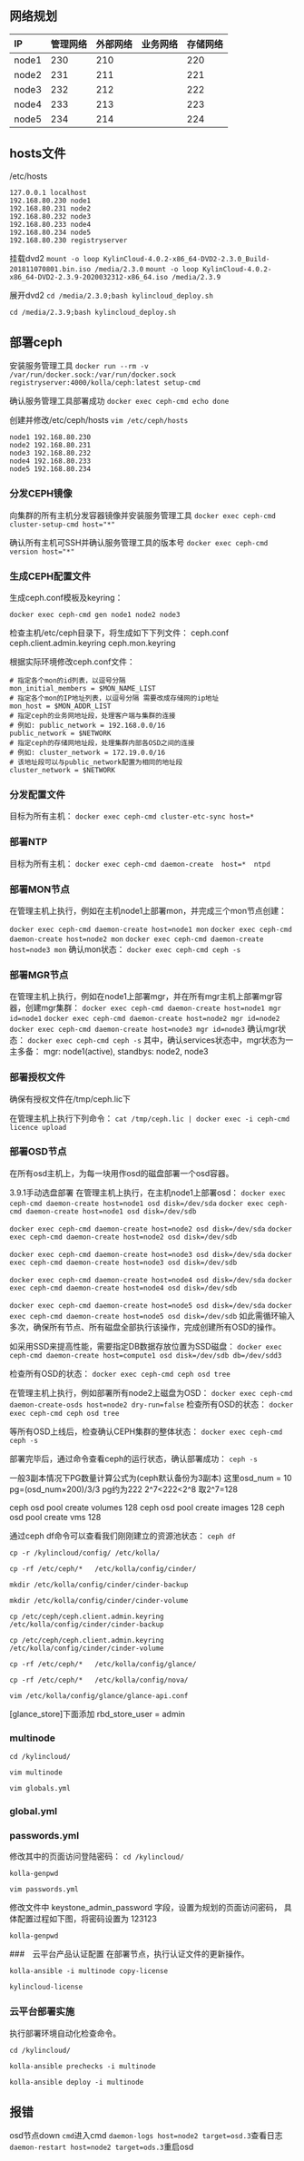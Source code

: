 ## 网络规划

| IP | 管理网络 | 外部网络 | 业务网络 | 存储网络 |
|:--|:--|:--|:--|:--|
| node1 | 230 | 210 | | 220 |
| node2 | 231 | 211 | | 221 |
| node3 | 232 | 212 | | 222 |
| node4 | 233 | 213 | | 223 |
| node5 | 234 | 214 | | 224 | 

## 

## hosts文件
/etc/hosts
```
127.0.0.1 localhost
192.168.80.230 node1 
192.168.80.231 node2
192.168.80.232 node3
192.168.80.233 node4
192.168.80.234 node5
192.168.80.230 registryserver
```

挂载dvd2
`mount -o loop KylinCloud-4.0.2-x86_64-DVD2-2.3.0_Build-201811070801.bin.iso /media/2.3.0`
`mount -o loop KylinCloud-4.0.2-x86_64-DVD2-2.3.9-2020032312-x86_64.iso /media/2.3.9`

展开dvd2
`cd /media/2.3.0;bash kylincloud_deploy.sh`

`cd /media/2.3.9;bash kylincloud_deploy.sh`

## 部署ceph

安装服务管理工具
`docker run --rm -v /var/run/docker.sock:/var/run/docker.sock registryserver:4000/kolla/ceph:latest setup-cmd`

确认服务管理工具部署成功
`docker exec ceph-cmd echo done`

创建并修改/etc/ceph/hosts
`vim /etc/ceph/hosts`
```
node1 192.168.80.230
node2 192.168.80.231
node3 192.168.80.232
node4 192.168.80.233
node5 192.168.80.234
```

### 分发CEPH镜像

向集群的所有主机分发容器镜像并安装服务管理工具
`docker exec ceph-cmd cluster-setup-cmd host="*"`

确认所有主机可SSH并确认服务管理工具的版本号
`docker exec ceph-cmd version host="*"`


### 生成CEPH配置文件

生成ceph.conf模板及keyring：

`docker exec ceph-cmd gen node1 node2 node3`

检查主机/etc/ceph目录下，将生成如下下列文件：
ceph.conf
ceph.client.admin.keyring
ceph.mon.keyring

根据实际环境修改ceph.conf文件：

```
# 指定各个mon的id列表，以逗号分隔
mon_initial_members = $MON_NAME_LIST
# 指定各个mon的IP地址列表，以逗号分隔 需要改成存储网的ip地址    
mon_host = $MON_ADDR_LIST
# 指定ceph的业务网地址段，处理客户端与集群的连接
# 例如: public_network = 192.168.0.0/16
public_network = $NETWORK
# 指定ceph的存储网地址段，处理集群内部各OSD之间的连接
# 例如: cluster_network = 172.19.0.0/16
# 该地址段可以与public_network配置为相同的地址段
cluster_network = $NETWORK
```

### 分发配置文件
目标为所有主机：
`docker exec ceph-cmd cluster-etc-sync host=*`

### 部署NTP
目标为所有主机：
`docker exec ceph-cmd daemon-create  host=*  ntpd`

### 部署MON节点
在管理主机上执行，例如在主机node1上部署mon，并完成三个mon节点创建：

`docker exec ceph-cmd daemon-create host=node1 mon`
`docker exec ceph-cmd daemon-create host=node2 mon`
`docker exec ceph-cmd daemon-create host=node3 mon`
确认mon状态：
`docker exec ceph-cmd ceph -s`

### 部署MGR节点
在管理主机上执行，例如在node1上部署mgr，并在所有mgr主机上部署mgr容器，创建mgr集群：
`docker exec ceph-cmd daemon-create host=node1 mgr id=node1`
`docker exec ceph-cmd daemon-create host=node2 mgr id=node2`
`docker exec ceph-cmd daemon-create host=node3 mgr id=node3`
确认mgr状态：
`docker exec ceph-cmd ceph -s`
其中，确认services状态中，mgr状态为一主多备：
mgr: node1(active), standbys: node2, node3

### 部署授权文件

确保有授权文件在/tmp/ceph.lic下

在管理主机上执行下列命令：
`cat /tmp/ceph.lic | docker exec -i ceph-cmd licence upload`

### 部署OSD节点
在所有osd主机上，为每一块用作osd的磁盘部署一个osd容器。

3.9.1手动选盘部署
在管理主机上执行，在主机node1上部署osd：
`docker exec ceph-cmd daemon-create host=node1 osd disk=/dev/sda`
`docker exec ceph-cmd daemon-create host=node1 osd disk=/dev/sdb`

`docker exec ceph-cmd daemon-create host=node2 osd disk=/dev/sda`
`docker exec ceph-cmd daemon-create host=node2 osd disk=/dev/sdb`

`docker exec ceph-cmd daemon-create host=node3 osd disk=/dev/sda`
`docker exec ceph-cmd daemon-create host=node3 osd disk=/dev/sdb`

`docker exec ceph-cmd daemon-create host=node4 osd disk=/dev/sda`
`docker exec ceph-cmd daemon-create host=node4 osd disk=/dev/sdb`

`docker exec ceph-cmd daemon-create host=node5 osd disk=/dev/sda`
`docker exec ceph-cmd daemon-create host=node5 osd disk=/dev/sdb`
如此需循环输入多次，确保所有节点、所有磁盘全部执行该操作，完成创建所有OSD的操作。

如采用SSD来提高性能，需要指定DB数据存放位置为SSD磁盘：
`docker exec ceph-cmd daemon-create host=compute1 osd disk=/dev/sdb db=/dev/sdd3`

检查所有OSD的状态：
`docker exec ceph-cmd ceph osd tree`


在管理主机上执行，例如部署所有node2上磁盘为OSD：
`docker exec ceph-cmd daemon-create-osds host=node2 dry-run=false`
检查所有OSD的状态：
`docker exec ceph-cmd ceph osd tree`

等所有OSD上线后，检查确认CEPH集群的整体状态：
`docker exec ceph-cmd ceph -s`

部署完毕后，通过命令查看ceph的运行状态，确认部署成功：
`ceph -s`

一般3副本情况下PG数量计算公式为(ceph默认备份为3副本)
这里osd_num = 10
pg=(osd_num×200)/3/3
pg约为222
2^7<222<2^8
取2^7=128

ceph osd pool create volumes 128
ceph osd pool create images 128
ceph osd pool create vms 128

通过ceph df命令可以查看我们刚刚建立的资源池状态：
`ceph df`

`cp -r /kylincloud/config/ /etc/kolla/`

`cp -rf /etc/ceph/*   /etc/kolla/config/cinder/`

`mkdir /etc/kolla/config/cinder/cinder-backup`

`mkdir /etc/kolla/config/cinder/cinder-volume`

`cp /etc/ceph/ceph.client.admin.keyring  /etc/kolla/config/cinder/cinder-backup`

`cp /etc/ceph/ceph.client.admin.keyring  /etc/kolla/config/cinder/cinder-volume`

`cp -rf /etc/ceph/*   /etc/kolla/config/glance/`

`cp -rf /etc/ceph/*   /etc/kolla/config/nova/`

`vim /etc/kolla/config/glance/glance-api.conf`

[glance_store]下面添加 rbd_store_user = admin


### multinode

`cd /kylincloud/`

`vim multinode`

`vim globals.yml`

### global.yml


### passwords.yml

修改其中的页面访问登陆密码：
`cd /kylincloud/`

`kolla-genpwd`

`vim passwords.yml`

修改文件中 keystone_admin_password 字段，设置为规划的页面访问密码，
具体配置过程如下图，将密码设置为 123123

`kolla-genpwd`

###　云平台产品认证配置
在部署节点，执行认证文件的更新操作。

`kolla-ansible -i multinode copy-license`

`kylincloud-license`


### 云平台部署实施

执行部署环境自动化检查命令。

`cd /kylincloud/`

`kolla-ansible prechecks -i multinode`

`kolla-ansible deploy -i multinode`


## 报错
osd节点down
`cmd`进入cmd
`daemon-logs host=node2 target=osd.3`查看日志
`daemon-restart host=node2 target=ods.3`重启osd



